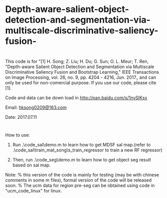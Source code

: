 # Depth-aware-salient-object-detection-and-segmentation-via-multiscale-discriminative-saliency-fusion-

#
This code is for "[1] H. Song; Z. Liu; H. Du; G. Sun; O. L. Meur; T. Ren, "Depth-aware Salient Object
 Detection and Segmentation via Multiscale Discriminative Saliency Fusion
 and Bootstrap Learning," IEEE Transactions on Image Processing, vol. 26, no. 9, pp. 4204 - 4216, Jun. 2017., and can only be used for non-comercial purpose. If you use our code, please cite [1].
 
 Code and data can be down load in http://pan.baidu.com/s/1nvSIKsx
 
 Email: hksong0209@163.com
 
 Date: 2017.07.11
#

How to use:

1. Run .\code_sal\demo.m to learn how to get MDSF sal map.(refer to .\code_sal\train_mat_song\s_train_regressor to train a new RF regressor)

2. Then, run .\code_seg\demo.m to learn how to get object seg result based on sal map.

Note: 
% this version of the code is mainly for testing (may be with chinese comments in some m files), formal version of the code will be released soon.
% The ucm data for region pre-seg can be obtained using code in "ucm_code_linux" for linux.
